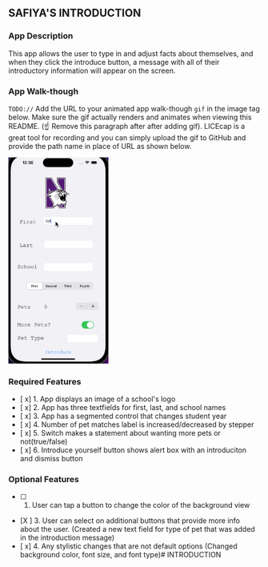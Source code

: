 ## SAFIYA'S INTRODUCTION

### App Description

This app allows the user to type in and adjust facts about themselves, and when they click the introduce button, a message with all of their introductory information will appear on the screen.

### App Walk-though

`TODO://` Add the URL to your animated app walk-though `gif` in the image tag below. Make sure the gif actually renders and animates when viewing this README. (☝️ Remove this paragraph after after adding gif). LICEcap is a great tool for recording and you can simply upload the gif to GitHub and provide the path name in place of URL as shown below.

 <img src="codepathprework.gif" width=200><br> 

### Required Features

- [ x] 1. App displays an image of a school's logo
- [ x] 2. App has three textfields for first, last, and school names
- [ x] 3. App has a segmented control that changes student year
- [ x] 4. Number of pet matches label is increased/decreased by stepper
- [ x] 5. Switch makes a statement about wanting more pets or not(true/false) 
- [ x] 6. Introduce yourself button shows alert box with an introduciton and dismiss button

### Optional Features

- [ ] 1. User can tap a button to change the color of the background view
- [X ] 3. User can select on additional buttons that provide more info about the user. (Created a new text field for type of pet that was added in the  introduction message)
- [ x] 4. Any stylistic changes that are not default options (Changed background color, font size, and font type)# INTRODUCTION

